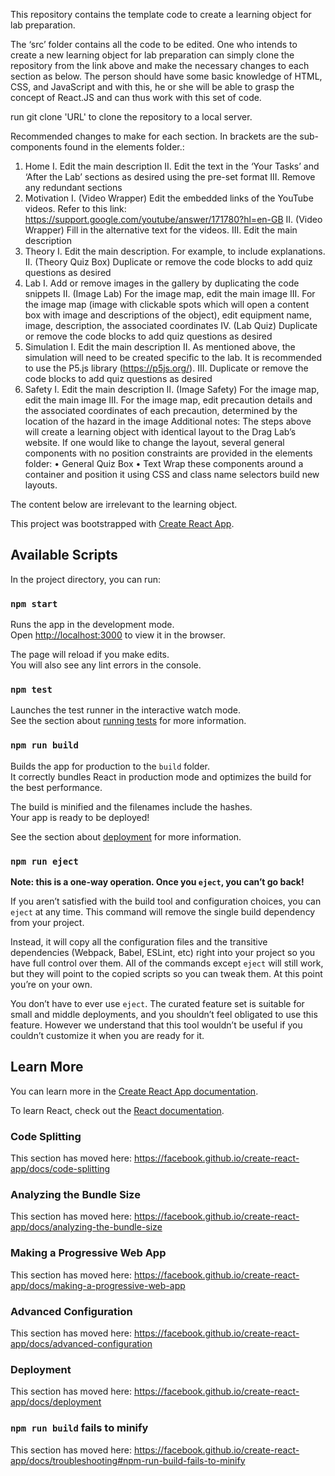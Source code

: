 This repository contains the template code to create a learning object for lab preparation. 

 The ‘src’ folder contains all the code to be edited. One who intends to create a new learning object for lab preparation can simply clone the repository from the link above and make the necessary changes to each section as below. The person should have some basic knowledge of HTML, CSS, and JavaScript and with this, he or she will be able to grasp the concept of React.JS and can thus work with this set of code.

 run git clone 'URL' to clone the repository to a local server. 

Recommended changes to make for each section. In brackets are the sub-components found in the elements folder.:
1.	Home 
I.	Edit the main description
II.	Edit the text in the ‘Your Tasks’ and ‘After the Lab’ sections as desired using the pre-set format 
III.	Remove any redundant sections 
2.	Motivation
I.	(Video Wrapper) Edit the embedded links of the YouTube videos. Refer to this link: https://support.google.com/youtube/answer/171780?hl=en-GB
II.	(Video Wrapper) Fill in the alternative text for the videos.
III.	Edit the main description 
3.	Theory
I.	Edit the main description. For example, to include explanations.
II.	(Theory Quiz Box) Duplicate or remove the code blocks to add quiz questions as desired
4.	Lab 
I.	Add or remove images in the gallery by duplicating the code snippets
II.	(Image Lab) For the image map, edit the main image
III.	For the image map (image with clickable spots which will open a content box with image and descriptions of the object), edit equipment name, image, description, the associated coordinates
IV.	(Lab Quiz) Duplicate or remove the code blocks to add quiz questions as desired
5.	Simulation
I.	Edit the main description
II.	As mentioned above, the simulation will need to be created specific to the lab. It is recommended to use the P5.js library (https://p5js.org/).
III.	Duplicate or remove the code blocks to add quiz questions as desired
6.	Safety
I.	Edit the main description
II.	(Image Safety) For the image map, edit the main image
III.	For the image map, edit precaution details and the associated coordinates of each precaution, determined by the location of the hazard in the image
Additional notes:
The steps above will create a learning object with identical layout to the Drag Lab’s website. If one would like to change the layout, several general components with no position constraints are provided in the elements folder:
•	General Quiz Box
•	Text
Wrap these components around a container and position it using CSS and class name selectors build new layouts. 



The content below are irrelevant to the learning object.

This project was bootstrapped with [Create React App](https://github.com/facebook/create-react-app).

## Available Scripts

In the project directory, you can run:

### `npm start`

Runs the app in the development mode.<br />
Open [http://localhost:3000](http://localhost:3000) to view it in the browser.

The page will reload if you make edits.<br />
You will also see any lint errors in the console.

### `npm test`

Launches the test runner in the interactive watch mode.<br />
See the section about [running tests](https://facebook.github.io/create-react-app/docs/running-tests) for more information.

### `npm run build`

Builds the app for production to the `build` folder.<br />
It correctly bundles React in production mode and optimizes the build for the best performance.

The build is minified and the filenames include the hashes.<br />
Your app is ready to be deployed!

See the section about [deployment](https://facebook.github.io/create-react-app/docs/deployment) for more information.

### `npm run eject`

**Note: this is a one-way operation. Once you `eject`, you can’t go back!**

If you aren’t satisfied with the build tool and configuration choices, you can `eject` at any time. This command will remove the single build dependency from your project.

Instead, it will copy all the configuration files and the transitive dependencies (Webpack, Babel, ESLint, etc) right into your project so you have full control over them. All of the commands except `eject` will still work, but they will point to the copied scripts so you can tweak them. At this point you’re on your own.

You don’t have to ever use `eject`. The curated feature set is suitable for small and middle deployments, and you shouldn’t feel obligated to use this feature. However we understand that this tool wouldn’t be useful if you couldn’t customize it when you are ready for it.

## Learn More

You can learn more in the [Create React App documentation](https://facebook.github.io/create-react-app/docs/getting-started).

To learn React, check out the [React documentation](https://reactjs.org/).

### Code Splitting

This section has moved here: https://facebook.github.io/create-react-app/docs/code-splitting

### Analyzing the Bundle Size

This section has moved here: https://facebook.github.io/create-react-app/docs/analyzing-the-bundle-size

### Making a Progressive Web App

This section has moved here: https://facebook.github.io/create-react-app/docs/making-a-progressive-web-app

### Advanced Configuration

This section has moved here: https://facebook.github.io/create-react-app/docs/advanced-configuration

### Deployment

This section has moved here: https://facebook.github.io/create-react-app/docs/deployment

### `npm run build` fails to minify

This section has moved here: https://facebook.github.io/create-react-app/docs/troubleshooting#npm-run-build-fails-to-minify
